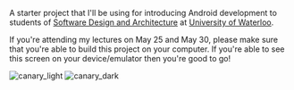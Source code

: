 A starter project that I'll be using for introducing Android development to students of [Software Design and Architecture](https://cs.uwaterloo.ca/~m2nagapp/courses/CS446/1225/) at [University of Waterloo](https://uwaterloo.ca/). 

If you're attending my lectures on May 25 and May 30, please make sure that you're able to build this project on your computer. If you're able to see this screen on your device/emulator then you're good to go!

![canary_light](https://user-images.githubusercontent.com/2387680/169144576-b1712a2e-8b21-4f6e-a156-33e54d26b3d3.png#gh-light-mode-only)
![canary_dark](https://user-images.githubusercontent.com/2387680/169144616-b18682b2-93e8-4baf-ae11-ce6b7582768e.png#gh-dark-mode-only)
